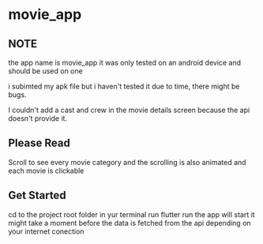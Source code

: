 # movie_app

## NOTE
the app name is movie_app it was only tested on an android device 
and should be used on one 

i subimted my apk file but i haven't tested it
due to time, there might be bugs.

I couldn't add a cast and crew in the movie details 
screen because the api doesn't provide it.


## Please Read 
Scroll to see every movie category and the scrolling is also animated 
and each movie is clickable 
 

## Get Started
cd to the project root folder 
in yur terminal run flutter run
the app will start 
it might take a moment before 
the data is fetched from the api 
depending on your internet conection

